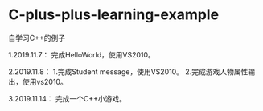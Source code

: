 # C-plus-plus-learning-example
自学习C++的例子

1.2019.11.7：
	完成HelloWorld，使用VS2010。
	
2.2019.11.8：
	1.完成Student message，使用VS2010。
	2.完成游戏人物属性输出，使用vs2010。
	
3.2019.11.14：
	完成一个C++小游戏。
